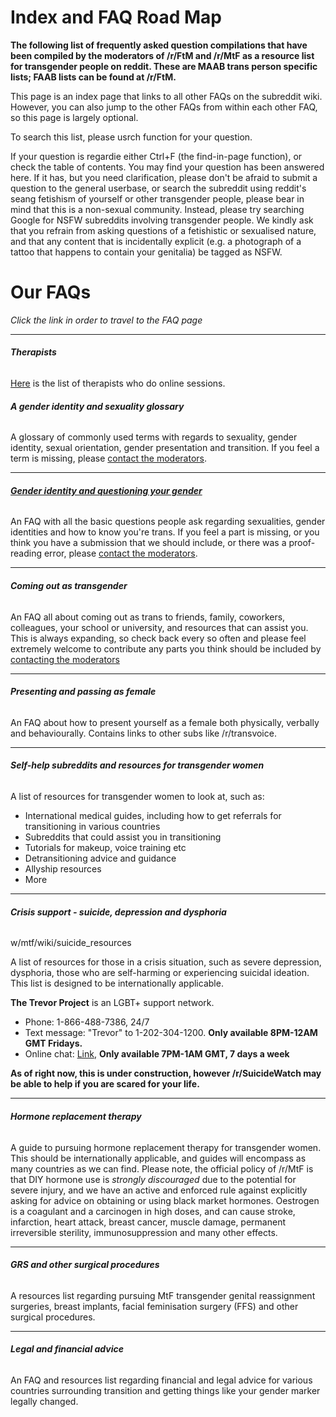 # Index and FAQ Road Map

**The following list of frequently asked question compilations that have been compiled by the moderators of /r/FtM and /r/MtF as a resource list for transgender people on reddit. These are MAAB trans person specific lists; FAAB lists can be found at /r/FtM.**

This page is an index page that links to all other FAQs on the subreddit wiki. However, you can also jump to the other FAQs from within each other FAQ, so this page is largely optional. 

To search this list, please usrch function for your question. 

If your question is regardie either Ctrl+F (the find-in-page function), or check the table of contents. You may find your question has been answered here. If it has, but you need clarification, please don't be afraid to submit a question to the general userbase, or search the subreddit using reddit's seang fetishism of yourself or other transgender people, please bear in mind that this is a non-sexual community. Instead, please try searching Google for NSFW subreddits involving transgender people. We kindly ask that you refrain from asking questions of a fetishistic or sexualised nature, and that any content that is incidentally explicit (e.g. a photograph of a tattoo that happens to contain your genitalia) be tagged as NSFW.

# Our FAQs

*Click the link in order to travel to the FAQ page*

---

###### **Therapists**

[Here](http://internationaltherapistdirectory.com/worldwide/) is the list of therapists who do online sessions.

###### **A gender identity and sexuality glossary**

A glossary of commonly used terms with regards to sexuality, gender identity, sexual orientation, gender presentation and transition. If you feel a term is missing, please [contact the moderators](http://www.reddit.com/message/compose/?to=/r/MtF&amp;message&amp;subject=Missing+term+in+the+identities+and+sexualities+glossary).

---

###### [**Gender identity and questioning your gender**](http://www.reddit.com/r/MtF/wiki/faq_identity)

An FAQ with all the basic questions people ask regarding sexualities, gender identities and how to know you're trans. If you feel a part is missing, or you think you have a submission that we should include, or there was a proof-reading error, please [contact the moderators](http://www.reddit.com/message/compose/?to=/r/MtF&amp;message&amp;subject=Gender+identities+FAQ+has+a+missing+piece!).

---

###### **Coming out as transgender**

An FAQ all about coming out as trans to friends, family, coworkers, colleagues, your school or university, and resources that can assist you. This is always expanding, so check back every so often and please feel extremely welcome to contribute any parts you think should be included by [contacting the moderators](http://www.reddit.com/message/compose/?to=/r/MtF&amp;message&amp;subject=Coming+out+glossary+is+missing+a+piece!)

---

###### **Presenting and passing as female**

An FAQ about how to present yourself as a female both physically, verbally and behaviourally. Contains links to other subs like /r/transvoice. 

---

###### **Self-help subreddits and resources for transgender women**

A list of resources for transgender women to look at, such as:

* International medical guides, including how to get referrals for transitioning in various countries
* Subreddits that could assist you in transitioning
* Tutorials for makeup, voice training etc
* Detransitioning advice and guidance
* Allyship resources
* More

---

###### **Crisis support - suicide, depression and dysphoria**

w/mtf/wiki/suicide_resources

A list of resources for those in a crisis situation, such as severe depression, dysphoria, those who are self-harming or experiencing suicidal ideation. This list is designed to be internationally applicable.

**The Trevor Project** is an LGBT+ support network. 

* Phone: 1-866-488-7386, 24/7
* Text message: "Trevor" to 1-202-304-1200. **Only available 8PM-12AM GMT Fridays.**
* Online chat: [Link](http://www.thetrevorproject.org/pages/get-help-now#tc), **Only available 7PM-1AM GMT, 7 days a week**

**As of right now, this is under construction, however /r/SuicideWatch may be able to help if you are scared for your life.**

---

###### **Hormone replacement therapy**

A guide to pursuing hormone replacement therapy for transgender women. This should be internationally applicable, and guides will encompass as many countries as we can find. Please note, the official policy of /r/MtF is that DIY hormone use is *strongly discouraged* due to the potential for severe injury, and we have an active and enforced rule against explicitly asking for advice on obtaining or using black market hormones. Oestrogen is a coagulant and a carcinogen in high doses, and can cause stroke, infarction, heart attack, breast cancer, muscle damage, permanent irreversible sterility, immunosuppression and many other effects. 

---

###### **GRS and other surgical procedures**

A resources list regarding pursuing MtF transgender genital reassignment surgeries, breast implants, facial feminisation surgery (FFS) and other surgical procedures.

---

###### **Legal and financial advice**

An FAQ and resources list regarding financial and legal advice for various countries surrounding transition and getting things like your  gender marker legally changed.